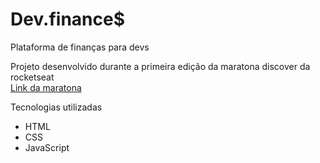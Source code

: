 # Dev.finance$

Plataforma de finanças para devs

Projeto desenvolvido durante a primeira edição da maratona discover da rocketseat <br>
<a href="https://app.rocketseat.com.br/node/maratona-discover-edicao-01">Link da maratona</a>

Tecnologias utilizadas
<ul>
  <li>
    HTML
  </li>
  
  <li>
    CSS
  </li>
  
  <li>
    JavaScript
  </li>
</ul>


